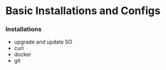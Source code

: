 # Basic Installations and Configs

### Installations

- upgrade and update SO
- curl
- docker
- git


